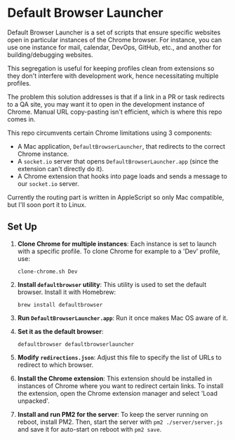 # Default Browser Launcher 

Default Browser Launcher is a set of scripts that ensure specific websites open in particular instances of the Chrome browser. For instance, you can use one instance for mail, calendar, DevOps, GitHub, etc., and another for building/debugging websites. 


This segregation is useful for keeping profiles clean from extensions so they don't interfere with development work, hence necessitating multiple profiles.

The problem this solution addresses is that if a link in a PR or task redirects to a QA site, you may want it to open in the development instance of Chrome. Manual URL copy-pasting isn't efficient, which is where this repo comes in.

This repo circumvents certain Chrome limitations using 3 components:

* A Mac application, `DefaultBrowserLauncher`, that redirects to the correct Chrome instance.
* A `socket.io` server that opens `DefaultBrowserLauncher.app` (since the extension can't directly do it).
* A Chrome extension that hooks into page loads and sends a message to our `socket.io` server.

Currently the routing part is written in AppleScript so only Mac compatible, but I'll soon port it to Linux.

## Set Up 

1. **Clone Chrome for multiple instances**: Each instance is set to launch with a specific profile. To clone Chrome for example to a 'Dev' profile, use:

    ```
    clone-chrome.sh Dev
    ```

2. **Install `defaultbrowser` utility**: This utility is used to set the default browser. Install it with Homebrew:

    ```
    brew install defaultbrowser
    ```

3. **Run `DefaultBrowserLauncher.app`**: Run it once makes Mac OS aware of it. 


4. **Set it as the default browser**:

    ```
    defaultbrowser defaultbrowserlauncher
    ```

5. **Modify `redirections.json`**: Adjust this file to specify the list of URLs to redirect to which browser.

6. **Install the Chrome extension**: This extension should be installed in instances of Chrome where you want to redirect certain links. To install the extension, open the Chrome extension manager and select 'Load unpacked'.

7. **Install and run PM2 for the server**: To keep the server running on reboot, install PM2. Then, start the server with `pm2 ./server/server.js` and save it for auto-start on reboot with `pm2 save`.

